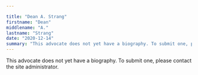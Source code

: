 ```yaml
---

title: "Dean A. Strang"
firstname: "Dean"
middlename: "A."
lastname: "Strang"
date: "2020-12-14"
summary: "This advocate does not yet have a biography. To submit one, please contact the site administrator."
---
```

This advocate does not yet have a biography. To submit one, please contact the site administrator.

